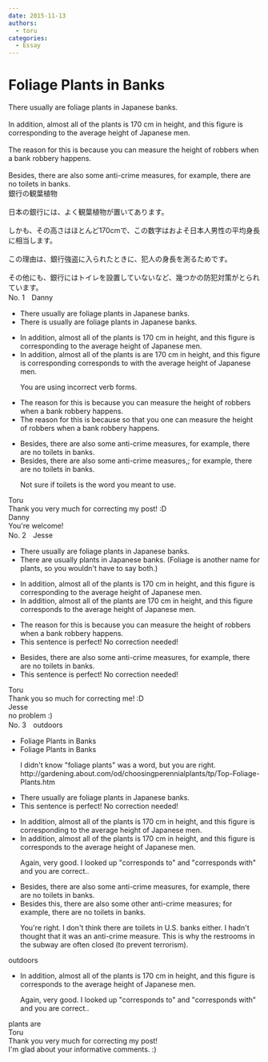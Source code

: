 ```yaml
---
date: 2015-11-13
authors:
  - toru
categories:
  - Essay
---
```


<h1 id="subject_show">Foliage Plants in Banks</h1>
<div class="date" hidden>Nov 13, 2015 12:10</div>
<div id="post"><div id="body_show_ori">
There usually are foliage plants in Japanese banks.<br/><br/>In addition, almost all of the plants is 170 cm in height, and this figure is corresponding to the average height of Japanese men.<br/><br/>The reason for this is because you can measure the height of robbers when a bank robbery happens.<br/><br/>Besides, there are also some anti-crime measures, for example, there are no toilets in banks.
</div></div>

<!-- more -->

<div id="post_ja"><div id="body_show_mo">
銀行の観葉植物<br/><br/>日本の銀行には、よく観葉植物が置いてあります。<br/><br/>しかも、その高さはほとんど170cmで、この数字はおよそ日本人男性の平均身長に相当します。<br/><br/>この理由は、銀行強盗に入られたときに、犯人の身長を測るためです。<br/><br/>その他にも、銀行にはトイレを設置していないなど、幾つかの防犯対策がとられています。
</div></div>
<div id="block"><div class="first_name"> No. 1　<span class="just_name">Danny</span></div><div id="block2">
<ul class="correction_field">
<li class="incorrect">There usually are foliage plants in Japanese banks.</li>
<li class="corrected correct">
There <span class="f_red">is </span>usually <span class="sline">are</span> foliage <span class="sline">plants</span> in Japanese banks.
</li>
</ul>
<ul class="correction_field">
<li class="incorrect">In addition, almost all of the plants is 170 cm in height, and this figure is corresponding to the average height of Japanese men.</li>
<li class="corrected correct">
In addition, almost all of the plants <span class="sline">is</span> <span class="f_red">are </span>170 cm in height, and this <span class="f_red"><span class="sline">figure is</span></span> <span class="sline">corresponding</span><span class="f_gray"> corresponds </span><span class="sline">to</span> <span class="f_red">with </span>the average height of Japanese men.
<p class="correction_comment">You are using incorrect verb forms.</p>
</li>
</ul>
<ul class="correction_field">
<li class="incorrect">The reason for this is because you can measure the height of robbers when a bank robbery happens.</li>
<li class="corrected correct">
The reason for this is <span class="sline">because</span> <span class="f_red">so that </span><span class="sline">you</span> <span class="f_red">one </span>can measure the height of robbers when a bank robbery happens.
</li>
</ul>
<ul class="correction_field">
<li class="incorrect">Besides, there are also some anti-crime measures, for example, there are no toilets in banks.</li>
<li class="corrected correct">
<span class="sline">Besides,</span> there are also some anti-crime measures<span class="sline">,<span class="f_red">;</span></span> for example, there are no toilets in banks.
<p class="correction_comment">Not sure if toilets is the word you meant to use.</p>
</li>
</ul>
</div><div class="name"><span class="just_name">Toru</span><br>
Thank you very much for correcting my post! :D
</div>
<div class="name"><span class="just_name">Danny</span><br>
You're welcome!<br/>
</div>
</div>
<div id="block"><div class="first_name"> No. 2　<span class="just_name">Jesse</span></div><div id="block2">
<ul class="correction_field">
<li class="incorrect">There usually are foliage plants in Japanese banks.</li>
<li class="corrected correct">
There <span class="f_blue">are</span> usually plants in Japanese banks. (Foliage is another name for plants, so you wouldn't have to say both.)
</li>
</ul>
<ul class="correction_field">
<li class="incorrect">In addition, almost all of the plants is 170 cm in height, and this figure is corresponding to the average height of Japanese men.</li>
<li class="corrected correct">
In addition, almost all of the plants <span class="f_blue">are</span> 170 cm in height, and this figure correspond<span class="f_blue">s </span>to the average height of Japanese men.
</li>
</ul>
<ul class="correction_field">
<li class="incorrect">The reason for this is because you can measure the height of robbers when a bank robbery happens.</li>
<li class="corrected perfect">This sentence is perfect! No correction needed!</li>
</ul>
<ul class="correction_field">
<li class="incorrect">Besides, there are also some anti-crime measures, for example, there are no toilets in banks.</li>
<li class="corrected perfect">This sentence is perfect! No correction needed!</li>
</ul>
</div><div class="name"><span class="just_name">Toru</span><br>
Thank you so much for correcting me! :D
</div>
<div class="name"><span class="just_name">Jesse</span><br>
no problem :)
</div>
</div>
<div id="block"><div class="first_name"> No. 3　<span class="just_name">outdoors</span></div><div id="block2">
<ul class="correction_field">
<li class="incorrect">Foliage Plants in Banks</li>
<li class="corrected correct">
Foliage Plants in Banks
<p class="correction_comment">I didn't know "foliage plants" was a word, but you are right. http://gardening.about.com/od/choosingperennialplants/tp/Top-Foliage-Plants.htm</p>
</li>
</ul>
<ul class="correction_field">
<li class="incorrect">There usually are foliage plants in Japanese banks.</li>
<li class="corrected perfect">This sentence is perfect! No correction needed!</li>
</ul>
<ul class="correction_field">
<li class="incorrect">In addition, almost all of the plants is 170 cm in height, and this figure is corresponding to the average height of Japanese men.</li>
<li class="corrected correct">
In addition, almost all of the plants is 170 cm in height, and this figure<span class="sline"> is</span><span class="f_blue"> </span>correspond<span class="f_blue">s</span> to the average height of Japanese men.
<p class="correction_comment">Again, very good. I looked up "corresponds to" and "corresponds with" and you are correct..</p>
</li>
</ul>
<ul class="correction_field">
<li class="incorrect">Besides, there are also some anti-crime measures, for example, there are no toilets in banks.</li>
<li class="corrected correct">
Besides <span class="f_blue">this</span>, there are also some <span class="f_blue">other </span>anti-crime measures; for example, there are no toilets in banks.
<p class="correction_comment">You're right. I don't think there are toilets in U.S. banks either. I hadn't thought that it was an anti-crime measure. This is why the restrooms in the subway are often closed (to prevent terrorism).</p>
</li>
</ul>
</div><div class="name"><span class="just_name">outdoors</span><br><div class="quote_field"><ul class="correction_field">
<li class="corrected correct">
In addition, almost all of the plants is 170 cm in height, and this figure<span class="sline"> is</span><span class="f_blue"> </span>correspond<span class="f_blue">s</span> to the average height of Japanese men.
<p class="correction_comment">
Again, very good. I looked up "corresponds to" and "corresponds with" and you are correct..
</p>
</li>
</ul></div>
plants are 
</div>
<div class="name"><span class="just_name">Toru</span><br>
Thank you very much for correcting my post!<br/>I'm glad about your informative comments. :)
</div>
</div>
